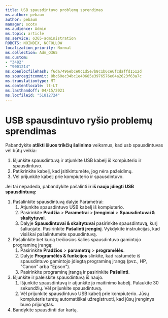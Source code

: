 ```yaml
---
title: USB spausdintuvo problemų sprendimas
ms.author: pebaum
author: pebaum
manager: scotv
ms.audience: Admin
ms.topic: article
ms.service: o365-administration
ROBOTS: NOINDEX, NOFOLLOW
localization_priority: Normal
ms.collection: Adm_O365
ms.custom:
- "3482"
- "9001214"
ms.openlocfilehash: f6da7496ebce0c1d5e7b8c1b6ce6fcdaffd1512d
ms.sourcegitcommit: 8bc60ec34bc1e40685e3976576e04a2623f63a7c
ms.translationtype: MT
ms.contentlocale: lt-LT
ms.lasthandoff: 04/15/2021
ms.locfileid: "51812724"
---
```

# <a name="fix-usb-printer-connection-issues"></a>USB spausdintuvo ryšio problemų sprendimas

Pabandykite **atlikti šiuos trikčių šalinimo** veiksmus, kad usb spausdintuvas vėl būtų veikia:

1. Išjunkite spausdintuvą ir atjunkite USB kabelį iš kompiuterio ir spausdintuvo.
2. Patikrinkite kabelį, kad įsitikintumėte, jog nėra pažeidimų.
3. Vėl prijunkite kabelį prie kompiuterio ir spausdintuvo.

Jei tai nepadeda, pabandykite pašalinti **ir iš naujo įdiegti USB spausdintuvą:**

1. Pašalinkite spausdintuvą dalyje Parametrai:
    1. Atjunkite spausdintuvo USB kabelį iš kompiuterio.
    2. Pasirinkite **Pradžia**  >  **Parametrai**  >  **Įrenginiai**  >  **Spausdintuvai & skaitytuvai**.
    3. Dalyje **Spausdintuvai & skaitytuvai** pasirinkite spausdintuvą, kurį šaliuojate. Pasirinkite **Pašalinti įrenginį**. Vykdykite instrukcijas, kad visiškai pašalintumėte spausdintuvą.
2. Pašalinkite bet kurią trečiosios šalies spausdintuvo gamintojo programinę įrangą:
    1. Pasirinkite **Pradžios**  >  **parametrų**  >  **programėlės**.
    2. Dalyje **Programėlės & funkcijos** slinkite, kad rastumėte iš spausdintuvo gamintojo įdiegtą programinę įrangą (pvz., HP, "Canon" arba "Epson").
    3. Pasirinkite programinę įrangą ir pasirinkite **Pašalinti**.
3. Išjunkite ir paleiskite spausdintuvą iš naujo.<br>
    1. Išjunkite spausdintuvą ir atjunkite jo maitinimo kabelį. Palaukite 30 sekundžių. Vėl prijunkite spausdintuvą.
    2. Vėl prijunkite spausdintuvo USB kabelį prie kompiuterio. Jūsų kompiuteris turėtų automatiškai užregistruoti, kad jūsų įrenginys buvo prijungtas.
4. Bandykite spausdinti dar kartą.
